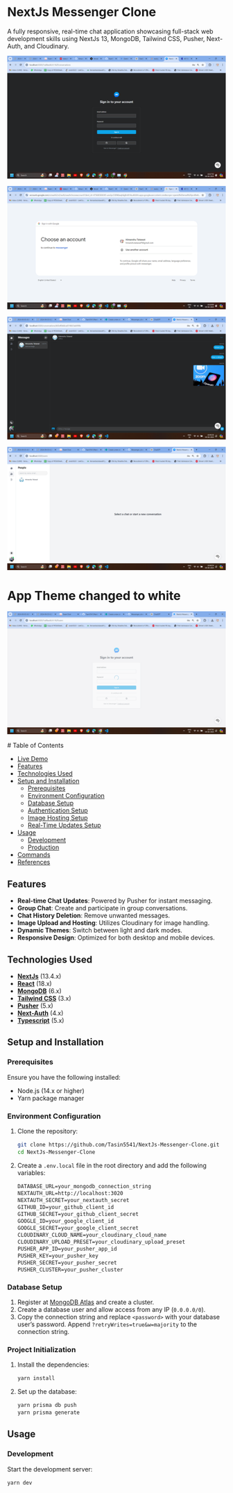 # NextJs Messenger Clone

A fully responsive, real-time chat application showcasing full-stack web development skills using NextJs 13, MongoDB, Tailwind CSS, Pusher, Next-Auth, and Cloudinary.

<p align="center"> 
    <img src="public/images/Screenshot (84).png" alt="App Preview">     
</p>

<p align="center"> 
    <img src="public/images/Screenshot (85).png" alt="App Preview">      
</p>
<p align="center"> 
    <img src="public/images/Screenshot (88).png" alt="App Preview">      
</p>

<p align="center"> 
    <img src="public/images/Screenshot (89).png" alt="App Preview">      
</p>

# App Theme changed to white
<p align="center"> 
    <img src="public/images/Screenshot (90).png" alt="App Preview">      
</p>
# Table of Contents

- [Live Demo](#live-demo)
- [Features](#features)
- [Technologies Used](#technologies-used)
- [Setup and Installation](#setup-and-installation)
  - [Prerequisites](#prerequisites)
  - [Environment Configuration](#environment-configuration)
  - [Database Setup](#database-setup)
  - [Authentication Setup](#authentication-setup)
  - [Image Hosting Setup](#image-hosting-setup)
  - [Real-Time Updates Setup](#real-time-updates-setup)
- [Usage](#usage)
  - [Development](#development)
  - [Production](#production)
- [Commands](#commands)
- [References](#references)



## Features

- **Real-time Chat Updates**: Powered by Pusher for instant messaging.
- **Group Chat**: Create and participate in group conversations.
- **Chat History Deletion**: Remove unwanted messages.
- **Image Upload and Hosting**: Utilizes Cloudinary for image handling.
- **Dynamic Themes**: Switch between light and dark modes.
- **Responsive Design**: Optimized for both desktop and mobile devices.



## Technologies Used

- **[NextJs](https://nextjs.org/)** (13.4.x)
- **[React](https://reactjs.org/)** (18.x)
- **[MongoDB](https://www.mongodb.com/atlas/database)** (6.x)
- **[Tailwind CSS](https://tailwindcss.com/)** (3.x)
- **[Pusher](https://pusher.com/)** (5.x)
- **[Next-Auth](https://next-auth.js.org/)** (4.x)
- **[Typescript](https://www.typescriptlang.org/)** (5.x)

## Setup and Installation

### Prerequisites

Ensure you have the following installed:

- Node.js (14.x or higher)
- Yarn package manager

### Environment Configuration

1. Clone the repository:

    ```sh
    git clone https://github.com/Tasin5541/NextJs-Messenger-Clone.git
    cd NextJs-Messenger-Clone
    ```

2. Create a `.env.local` file in the root directory and add the following variables:

    ```env
    DATABASE_URL=your_mongodb_connection_string
    NEXTAUTH_URL=http://localhost:3020
    NEXTAUTH_SECRET=your_nextauth_secret
    GITHUB_ID=your_github_client_id
    GITHUB_SECRET=your_github_client_secret
    GOOGLE_ID=your_google_client_id
    GOOGLE_SECRET=your_google_client_secret
    CLOUDINARY_CLOUD_NAME=your_cloudinary_cloud_name
    CLOUDINARY_UPLOAD_PRESET=your_cloudinary_upload_preset
    PUSHER_APP_ID=your_pusher_app_id
    PUSHER_KEY=your_pusher_key
    PUSHER_SECRET=your_pusher_secret
    PUSHER_CLUSTER=your_pusher_cluster
    ```

### Database Setup

1. Register at [MongoDB Atlas](https://www.mongodb.com/atlas/database) and create a cluster.
2. Create a database user and allow access from any IP (`0.0.0.0/0`).
3. Copy the connection string and replace `<password>` with your database user’s password. Append `?retryWrites=true&w=majority` to the connection string.



### Project Initialization

1. Install the dependencies:

    ```sh
    yarn install
    ```

2. Set up the database:

    ```sh
    yarn prisma db push
    yarn prisma generate
    ```

## Usage

### Development

Start the development server:

```sh
yarn dev
